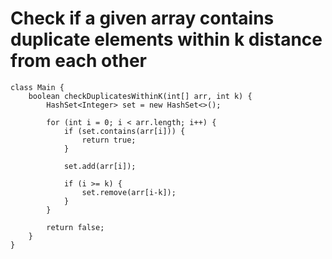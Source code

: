 # Check if a given array contains duplicate elements within k distance from each other

```
class Main {
    boolean checkDuplicatesWithinK(int[] arr, int k) {
        HashSet<Integer> set = new HashSet<>();

        for (int i = 0; i < arr.length; i++) {
            if (set.contains(arr[i])) {
                return true;
            }

            set.add(arr[i]);

            if (i >= k) {
                set.remove(arr[i-k]);
            }
        }

        return false;
    }
}
```